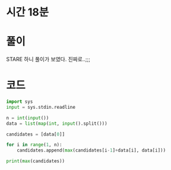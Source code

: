 # 시간 18분

# 풀이
STARE 하니 풀이가 보였다. 진짜로..;;;

# 코드
```python
import sys
input = sys.stdin.readline

n = int(input())
data = list(map(int, input().split()))

candidates = [data[0]]

for i in range(1, n):
    candidates.append(max(candidates[i-1]+data[i], data[i]))

print(max(candidates))
```